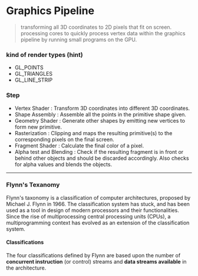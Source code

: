 # Graphics Pipeline

> transforming all 3D coordinates to 2D pixels that fit on screen.
> processing cores to quickly process vertex data within the graphics pipeline by running small programs on the GPU.

### kind of render types (hint)

- GL_POINTS
- GL_TRIANGLES
- GL_LINE_STRIP

### Step

- Vertex Shader : Transform 3D coordinates into different 3D coordinates.
- Shape Assembly : Assemble all the points in the primitive shape given.
- Geometry Shader : Generate other shapes by emitting new vertices to form new primitive.
- Rasterization : Clipping and maps the resulting primitive(s) to the corresponding pixels on the final screen.
- Fragment Shader : Calculate the final color of a pixel.
- Alpha test and Blending : Check if the resulting fragment is in front or behind other objects and should be discarded accordingly. Also checks for alpha values and blends the objects.

---

### Flynn's Texanomy

Flynn's taxonomy is a classification of computer architectures, proposed by Michael J. Flynn in 1966. The classification system has stuck, and has been used as a tool in design of modern processors and their functionalities. Since the rise of multiprocessing central processing units (CPUs), a multiprogramming context has evolved as an extension of the classification system.

#### Classifications

The four classifications defined by Flynn are based upon the number of **concurrent instruction** (or control) streams and **data streams available** in the architecture.
